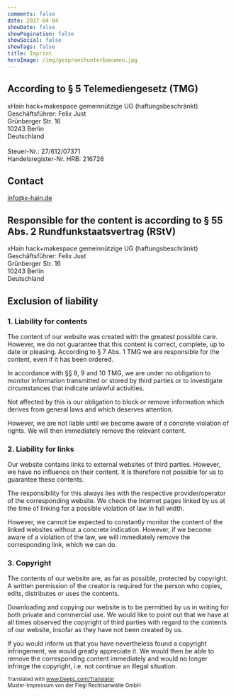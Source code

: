 ```yaml
---
comments: false
date: 2017-04-04
showDate: false
showPagination: false
showSocial: false
showTags: false
title: Imprint
heroImage: /img/gespraechunterbaeumen.jpg
---
```


## According to § 5 Telemediengesetz (TMG)
xHain hack+makespace gemeinnützige UG (haftungsbeschränkt)</br>
Geschäftsführer: Felix Just</br>
Grünberger Str. 16</br>
10243 Berlin</br>
Deutschland</br>
</br>
Steuer-Nr.: 27/612/07371</br> 
Handelsregister-Nr. HRB: 216726</br>

## Contact
[info@x-hain.de](mailto:info@x-hain.de)

## Responsible for the content is according to § 55 Abs. 2 Rundfunkstaatsvertrag (RStV)
xHain hack+makespace gemeinnützige UG (haftungsbeschränkt)</br>
Geschäftsführer: Felix Just</br>
Grünberger Str. 16</br>
10243 Berlin</br>
Deutschland


## Exclusion of liability

### 1. Liability for contents
The content of our website was created with the greatest possible care. However, we do not guarantee that this content is correct, complete, up to date or pleasing. According to § 7 Abs. 1 TMG we are responsible for the content, even if it has been ordered.

In accordance with §§ 8, 9 and 10 TMG, we are under no obligation to monitor information transmitted or stored by third parties or to investigate circumstances that indicate unlawful activities.

Not affected by this is our obligation to block or remove information which derives from general laws and which deserves attention.

However, we are not liable until we become aware of a concrete violation of rights. We will then immediately remove the relevant content.

### 2. Liability for links
Our website contains links to external websites of third parties. However, we have no influence on their content. It is therefore not possible for us to guarantee these contents.

The responsibility for this always lies with the respective provider/operator of the corresponding website. We check the Internet pages linked by us at the time of linking for a possible violation of law in full width.

However, we cannot be expected to constantly monitor the content of the linked websites without a concrete indication. However, if we become aware of a violation of the law, we will immediately remove the corresponding link, which we can do.

### 3. Copyright
The contents of our website are, as far as possible, protected by copyright. A written permission of the creator is required for the person who copies, edits, distributes or uses the contents.

Downloading and copying our website is to be permitted by us in writing for both private and commercial use. We would like to point out that we have at all times observed the copyright of third parties with regard to the contents of our website, insofar as they have not been created by us.

If you would inform us that you have nevertheless found a copyright infringement, we would greatly appreciate it. We would then be able to remove the corresponding content immediately and would no longer infringe the copyright, i.e. not continue an illegal situation.


<sub>Translated with www.DeepL.com/Translator </br> Muster-Impressum von der Flegl Rechtsanwälte GmbH</sub>